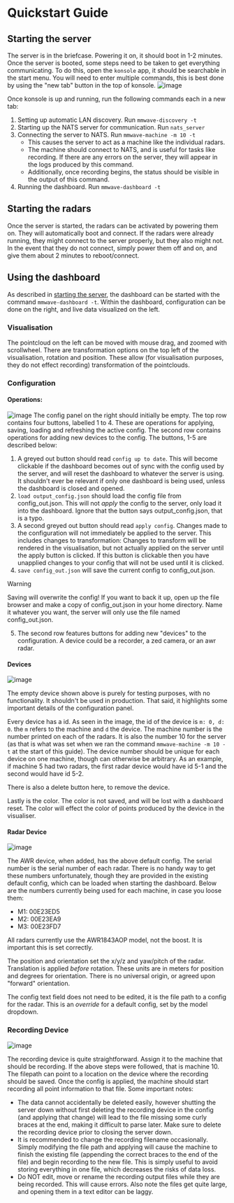 # Quickstart Guide
## Starting the server
The server is in the briefcase. Powering it on, it should boot in 1-2 minutes.
Once the server is booted, some steps need to be taken to get everything communicating. To do this, open the `konsole` app, it should be searchable in the start menu. You will need to enter multiple commands, this is best done by using the "new tab" button in the top of konsole.
![image](https://github.com/user-attachments/assets/84369c59-5903-4bd4-b083-4bb1771a087c)

Once konsole is up and running, run the following commands each in a new tab:
1. Setting up automatic LAN discovery. Run `mmwave-discovery -t`
3. Starting up the NATS server for communication. Run `nats_server` 
4. Connecting the server to NATS. Run `mmwave-machine -m 10 -t`
   - This causes the server to act as a machine like the individual radars.
   - The machine should connect to NATS, and is useful for tasks like recording. If there are any errors on the server, they will appear in the logs produced by this command.
   - Additionally, once recording begins, the status should be visible in the output of this command.
5. Running the dashboard. Run `mmwave-dashboard -t`

## Starting the radars
Once the server is started, the radars can be activated by powering them on. They will automatically boot and connect. If the radars were already running, they might connect to the server properly, but they also might not. In the event that they do not connect, simply power them off and on, and give them about 2 minutes to reboot/connect.

## Using the dashboard
As described in [starting the server](#starting-the-server), the dashboard can be started with the command `mmwave-dashboard -t`.
Within the dashboard, configuration can be done on the right, and live data visualized on the left. 

### Visualisation
The pointcloud on the left can be moved with mouse drag, and zoomed with scrollwheel. There are transformation options on the top left of the visualisation, rotation and position. These allow (for visualisation purposes, they do not effect recording) transformation of the pointclouds.

### Configuration
#### Operations:

![image](https://github.com/user-attachments/assets/c6adf9e8-55f8-4abe-8a6a-ad3ed59e0e1f)
The config panel on the right should initially be empty. The top row contains four buttons, labelled 1 to 4. These are operations for applying, saving, loading and refreshing the active config. The second row contains operations for adding new devices to the config. The buttons, 1-5 are described below:

1. A greyed out button should read `config up to date`. This will become clickable if the dashboard becomes out of sync with the config used by the server, and will reset the dashboard to whatever the server is using. It shouldn't ever be relevant if only one dashboard is being used, unless the dashboard is closed and opened.
2. `load output_config.json` should load the config file from config_out.json. This will not *apply* the config to the server, only load it into the dashboard. Ignore that the button says output_config.json, that is a typo.
3. A second greyed out button should read `apply config`. Changes made to the configuration will not immediately be applied to the server. This includes changes to transformation: Changes to transform will be rendered in the visualisation, but not actually applied on the server until the apply button is clicked. If this button is clickable then you have unapplied changes to your config that will not be used until it is clicked.
4. `save config_out.json` will save the current config to config_out.json.
> [!WARNING]
> Saving will overwrite the config! If you want to back it up, open up the file browser and make a copy of config_out.json in your home directory. Name it whatever you want, the server will only use the file named config_out.json.
5. The second row features buttons for adding new "devices" to the configuration. A device could be a recorder, a zed camera, or an awr radar.

#### Devices
![image](https://github.com/user-attachments/assets/dfd98781-73a1-46d6-b10c-e39a5487f284)

The empty device shown above is purely for testing purposes, with no functionality. It shouldn't be used in production. That said, it highlights some important details of the configuration panel.

Every device has a id. As seen in the image, the id of the device is `m: 0, d: 0`. the `m` refers to the machine and `d` the device. The machine number is the number printed on each of the radars. It is also the number 10 for the server (as that is what was set when we ran the command `mmwave-machine -m 10 -t` at the start of this guide). The device number should be unique for each device on one machine, though can otherwise be arbitrary. As an example, if machine 5 had two radars, the first radar device would have id 5-1 and the second would have id 5-2.

There is also a delete button here, to remove the device.

Lastly is the color. The color is not saved, and will be lost with a dashboard reset. The color will effect the color of points produced by the device in the visualiser.

#### Radar Device
![image](https://github.com/user-attachments/assets/e9efbc20-9e45-4c6b-9e85-6997353fdb3b)

The AWR device, when added, has the above default config. The serial number is the serial number of each radar. There is no handy way to get these numbers unfortunately, though they are provided in the existing default config, which can be loaded when starting the dashboard. Below are the numbers currently being used for each machine, in case you loose them:
- M1: 00E23ED5
- M2: 00E23EA9
- M3: 00E23FD7

All radars currently use the AWR1843AOP model, not the boost. It is important this is set correctly.

The position and orientation set the x/y/z and yaw/pitch of the radar. Translation is applied *before* rotation. These units are in meters for position and degrees for orientation. There is no universal origin, or agreed upon "forward" orientation.

The config text field does not need to be edited, it is the file path to a config for the radar. This is an *override* for a default config, set by the model dropdown.

### Recording Device
![image](https://github.com/user-attachments/assets/ca30dec8-3560-4516-b81b-e27446050c0c)

The recording device is quite straightforward. Assign it to the machine that should be recording. If the above steps were followed, that is machine 10.
The filepath can point to a location on the device where the recording should be saved. Once the config is applied, the machine should start recording all point information to that file. Some important notes:
- The data cannot accidentally be deleted easily, however shutting the server down without first deleting the recording device in the config (and applying that change) will lead to the file missing some curly braces at the end, making it difficult to parse later. Make sure to delete the recording device prior to closing the server down.
- It is recommended to change the recording filename occasionally. Simply modifying the file path and applying will cause the machine to finish the existing file (appending the correct braces to the end of the file) and begin recording to the new file. This is simply useful to avoid storing everything in one file, which decreases the risks of data loss.
- Do NOT edit, move or rename the recording output files while they are being recorded. This will cause errors. Also note the files get quite large, and opening them in a text editor can be laggy.
